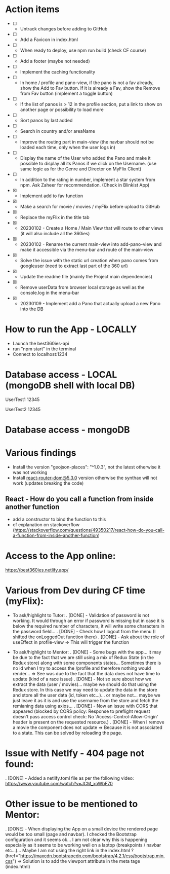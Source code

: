 # Action items

- [ ] - Untrack changes before adding to GitHub
- [ ] - Add a Favicon in index.html
- [ ] - When ready to deploy, use npm run build (check CF course)
- [ ] - Add a footer (maybe not needed)
- [ ] - Implement the caching functionality
- [ ] - In home / profile and pano-view, if the pano is not a fav already, show the Add to Fav button. If it is already a Fav, show the Remove from Fav button (implement a toggle button)
- [ ] - If the list of panos is > 12 in the profile section, put a link to show on another page or possibility to load more
- [ ] - Sort panos by last added
- [ ] - Search in country and/or areaName
- [ ] - Improve the routing part in main-view (the navbar should not be loaded each time, only when the user logs in)
- [ ] - Display the name of the User who added the Pano and make it possible to display all its Panos if we click on the Username. (use same logic as for the Genre and Director on MyFlix Client)
- [ ] - In addition to the rating in number, implement a star system from npm. Ask Zaheer for recommendation. (Check in Blinkist App)

- [x] - Implement add to fav function
- [x] - Make a search for movie / movies / myFlix before upload to GitHub
- [x] - Replace the myFlix in the title tab
- [x] - 20230102 - Create a Home / Main View that will route to other views (it will also include all the 360ies)
- [x] - 20230102 - Rename the current main-view into add-pano-view and make it accessible via the menu-bar and route of the main-view
- [x] - Solve the issue with the static url creation when pano comes from googleuser (need to extract last part of the 360 url)
- [x] - Update the readme file (mainly the Project main dependencies)
- [x] - Remove userData from browser local storage as well as the console.log in the menu-bar
- [x] - 20230109 - Implement add a Pano that actually upload a new Pano into the DB

# How to run the App - LOCALLY

- Launch the best360ies-api
- run "npm start" in the terminal
- Connect to localhost:1234

# Database access - LOCAL (mongoDB shell with local DB)

UserTest1
12345

UserTest2
12345

# Database access - mongoDB

# Various findings

- Install the version "geojson-places": "^1.0.3", not the latest otherwise it was not working
- Install react-router-dom@5.3.0 version otherwise the synthax will not work (updates breaking the code)

## React - How do you call a function from inside another function

- add a constructor to bind the function to this
- cf explanation on stackoverflow (https://stackoverflow.com/questions/49350217/react-how-do-you-call-a-function-from-inside-another-function)

# Access to the App online:

<!-- https://themyflix.netlify.app/ -->

https://best360ies.netlify.app/

# Various from Dev during CF time (myFlix):

- To ask/highlight to Tutor:
  . [DONE] - Validation of password is not working. It would through an error if password is missing but in case it is below the required number of characters, it will write some characters in the password field...
  . [DONE] - Check how I logout from the menu (I shifted the onLoggedOut function there)
  . [DONE] - Ask about the role of useEffect in profile-view => This will trigger the function

- To ask/highlight to Mentor:
  . [DONE] - Some bugs with the app... it may be due to the fact that we are still using a mix of Redux State (in the Redux store) along with some components states... Sometimes there is no id when I try to access the /profile and therefore nothing would render... => See was due to the fact that the data does not have time to update (kind of a race issue)
  . [DONE] - Not so sure about how we extract the data (user / movies)... maybe we should do that using the Redux store. In this case we may need to update the data in the store and store all the user data (id, token etc...)... or maybe not... maybe we just leave it as it is and use the username from the store and fetch the remianing data using axios...
  . [DONE] - Now an issue with CORS that appeared (blocked by CORS policy: Response to preflight request doesn't pass access control check: No 'Access-Control-Allow-Origin' header is present on the requested resource.)
  . [DONE] - When I remove a movie the component does not update => Because it is not associated to a state. This can be solved by reloading the page.

# Issue with Netlfy - 404 page not found:

. [DONE] - Added a netlify.toml file as per the following video: https://www.youtube.com/watch?v=JCM_xoWbF70

# Other issue to be mentioned to Mentor:

. [DONE] - When displaying the App on a small device the rendered page would be too small (page and navbar). I checked the Bootstrap configuration and it seems ok... I am not clear why this is happening especially as it seems to be working well on a laptop (breakpoints / navbar etc...)... Maybe I am not using the right link in the index.html ? (href="https://maxcdn.bootstrapcdn.com/bootstrap/4.2.1/css/bootstrap.min.css")
=> Solution is to add the viewport attribute in the meta tage (index.html)
